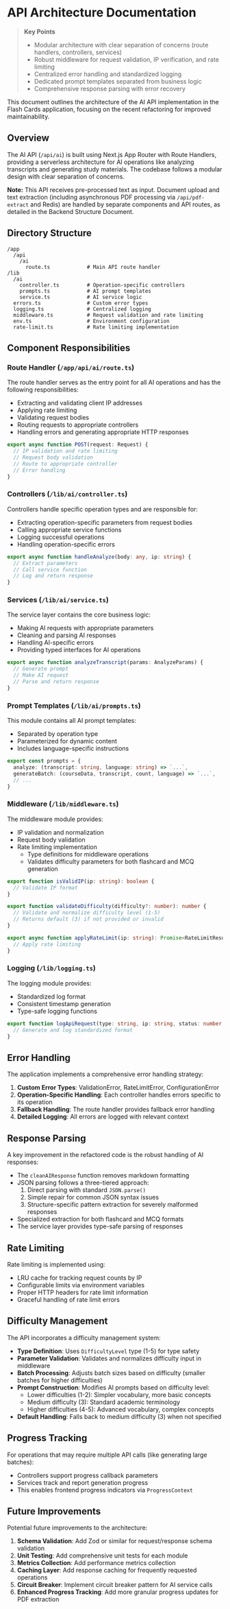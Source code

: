 # API Architecture Documentation

> **Key Points**
> - Modular architecture with clear separation of concerns (route handlers, controllers, services)
> - Robust middleware for request validation, IP verification, and rate limiting
> - Centralized error handling and standardized logging
> - Dedicated prompt templates separated from business logic
> - Comprehensive response parsing with error recovery

This document outlines the architecture of the AI API implementation in the Flash Cards application, focusing on the recent refactoring for improved maintainability.

## Overview

The AI API (`/api/ai`) is built using Next.js App Router with Route Handlers, providing a serverless architecture for AI operations like analyzing transcripts and generating study materials. The codebase follows a modular design with clear separation of concerns.

**Note:** This API receives pre-processed text as input. Document upload and text extraction (including asynchronous PDF processing via `/api/pdf-extract` and Redis) are handled by separate components and API routes, as detailed in the Backend Structure Document.

## Directory Structure

```
/app
  /api
    /ai
      route.ts            # Main API route handler
/lib
  /ai
    controller.ts         # Operation-specific controllers
    prompts.ts            # AI prompt templates
    service.ts            # AI service logic
  errors.ts               # Custom error types
  logging.ts              # Centralized logging
  middleware.ts           # Request validation and rate limiting
  env.ts                  # Environment configuration
  rate-limit.ts           # Rate limiting implementation
```

## Component Responsibilities

### Route Handler (`/app/api/ai/route.ts`)

The route handler serves as the entry point for all AI operations and has the following responsibilities:
- Extracting and validating client IP addresses
- Applying rate limiting
- Validating request bodies
- Routing requests to appropriate controllers
- Handling errors and generating appropriate HTTP responses

```typescript
export async function POST(request: Request) {
  // IP validation and rate limiting
  // Request body validation
  // Route to appropriate controller
  // Error handling
}
```

### Controllers (`/lib/ai/controller.ts`)

Controllers handle specific operation types and are responsible for:
- Extracting operation-specific parameters from request bodies
- Calling appropriate service functions
- Logging successful operations
- Handling operation-specific errors

```typescript
export async function handleAnalyze(body: any, ip: string) {
  // Extract parameters
  // Call service function
  // Log and return response
}
```

### Services (`/lib/ai/service.ts`)

The service layer contains the core business logic:
- Making AI requests with appropriate parameters
- Cleaning and parsing AI responses
- Handling AI-specific errors
- Providing typed interfaces for AI operations

```typescript
export async function analyzeTranscript(params: AnalyzeParams) {
  // Generate prompt
  // Make AI request
  // Parse and return response
}
```

### Prompt Templates (`/lib/ai/prompts.ts`)

This module contains all AI prompt templates:
- Separated by operation type
- Parameterized for dynamic content
- Includes language-specific instructions

```typescript
export const prompts = {
  analyze: (transcript: string, language: string) => `...`,
  generateBatch: (courseData, transcript, count, language) => `...`,
  // ...
}
```

### Middleware (`/lib/middleware.ts`)

The middleware module provides:
- IP validation and normalization
- Request body validation
- Rate limiting implementation
    - Type definitions for middleware operations
    - Validates difficulty parameters for both flashcard and MCQ generation

```typescript
export function isValidIP(ip: string): boolean {
  // Validate IP format
}

export function validateDifficulty(difficulty?: number): number {
  // Validate and normalize difficulty level (1-5)
  // Returns default (3) if not provided or invalid
}

export async function applyRateLimit(ip: string): Promise<RateLimitResult> {
  // Apply rate limiting
}
```

### Logging (`/lib/logging.ts`)

The logging module provides:
- Standardized log format
- Consistent timestamp generation
- Type-safe logging functions

```typescript
export function logApiRequest(type: string, ip: string, status: number, error?: string) {
  // Generate and log standardized format
}
```

## Error Handling

The application implements a comprehensive error handling strategy:
1. **Custom Error Types**: ValidationError, RateLimitError, ConfigurationError
2. **Operation-Specific Handling**: Each controller handles errors specific to its operation
3. **Fallback Handling**: The route handler provides fallback error handling
4. **Detailed Logging**: All errors are logged with relevant context

## Response Parsing

A key improvement in the refactored code is the robust handling of AI responses:
- The `cleanAIResponse` function removes markdown formatting
- JSON parsing follows a three-tiered approach:
  1. Direct parsing with standard `JSON.parse()`
  2. Simple repair for common JSON syntax issues
  3. Structure-specific pattern extraction for severely malformed responses
- Specialized extraction for both flashcard and MCQ formats
- The service layer provides type-safe parsing of responses

## Rate Limiting

Rate limiting is implemented using:
- LRU cache for tracking request counts by IP
- Configurable limits via environment variables
- Proper HTTP headers for rate limit information
- Graceful handling of rate limit errors

## Difficulty Management

The API incorporates a difficulty management system:
- **Type Definition**: Uses `DifficultyLevel` type (1-5) for type safety
- **Parameter Validation**: Validates and normalizes difficulty input in middleware
- **Batch Processing**: Adjusts batch sizes based on difficulty (smaller batches for higher difficulties)
- **Prompt Construction**: Modifies AI prompts based on difficulty level:
  - Lower difficulties (1-2): Simpler vocabulary, more basic concepts
  - Medium difficulty (3): Standard academic terminology
  - Higher difficulties (4-5): Advanced vocabulary, complex concepts
- **Default Handling**: Falls back to medium difficulty (3) when not specified

## Progress Tracking

For operations that may require multiple API calls (like generating large batches):
- Controllers support progress callback parameters
- Services track and report generation progress
- This enables frontend progress indicators via `ProgressContext`

## Future Improvements

Potential future improvements to the architecture:
1. **Schema Validation**: Add Zod or similar for request/response schema validation
2. **Unit Testing**: Add comprehensive unit tests for each module
3. **Metrics Collection**: Add performance metrics collection
4. **Caching Layer**: Add response caching for frequently requested operations
5. **Circuit Breaker**: Implement circuit breaker pattern for AI service calls
6. **Enhanced Progress Tracking**: Add more granular progress updates for PDF extraction
